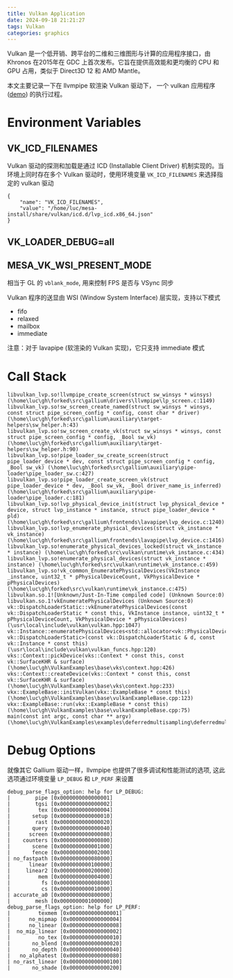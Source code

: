 ```yaml
---
title: Vulkan Application
date: 2024-09-18 21:21:27
tags: Vulkan
categories: graphics
---
```


Vulkan 是一个低开销、跨平台的二维和三维图形与计算的应用程序接口，由 Khronos 在2015年在 GDC 上首次发布。它旨在提供高效能和更均衡的 CPU 和 GPU 占用，类似于 Direct3D 12 和 AMD Mantle。

本文主要记录一下在 llvmpipe 软渲染 Vulkan 驱动下， 一个 vulkan 应用程序 ([demo](https://github.com/lucmann/VulkanExamples/tree/build-for-linux/examples/deferredmultisampling)) 的执行过程。

<!--more-->

# Environment Variables

## VK_ICD_FILENAMES

Vulkan 驱动的探测和加载是通过 ICD (Installable Client Driver) 机制实现的。当环境上同时存在多个 Vulkan 驱动时，使用环境变量 `VK_ICD_FILENAMES` 来选择指定的 vulkan 驱动

```
{
    "name": "VK_ICD_FILENAMES",
    "value": "/home/luc/mesa-install/share/vulkan/icd.d/lvp_icd.x86_64.json"
}
```

## VK_LOADER_DEBUG=all

## MESA_VK_WSI_PRESENT_MODE

相当于 GL 的 `vblank_mode`, 用来控制 FPS 是否与 VSync 同步

Vulkan 程序的送显由 WSI (Window System Interface) 层实现，支持以下模式

- fifo
- relaxed
- mailbox
- immediate

注意：对于 lavapipe (软渲染的 Vulkan 实现)，它只支持 immediate 模式

# Call Stack

```
libvulkan_lvp.so!llvmpipe_create_screen(struct sw_winsys * winsys) (\home\luc\gh\forked\src\gallium\drivers\llvmpipe\lp_screen.c:1149)
libvulkan_lvp.so!sw_screen_create_named(struct sw_winsys * winsys, const struct pipe_screen_config * config, const char * driver) (\home\luc\gh\forked\src\gallium\auxiliary\target-helpers\sw_helper.h:43)
libvulkan_lvp.so!sw_screen_create_vk(struct sw_winsys * winsys, const struct pipe_screen_config * config, _Bool sw_vk) (\home\luc\gh\forked\src\gallium\auxiliary\target-helpers\sw_helper.h:90)
libvulkan_lvp.so!pipe_loader_sw_create_screen(struct pipe_loader_device * dev, const struct pipe_screen_config * config, _Bool sw_vk) (\home\luc\gh\forked\src\gallium\auxiliary\pipe-loader\pipe_loader_sw.c:427)
libvulkan_lvp.so!pipe_loader_create_screen_vk(struct pipe_loader_device * dev, _Bool sw_vk, _Bool driver_name_is_inferred) (\home\luc\gh\forked\src\gallium\auxiliary\pipe-loader\pipe_loader.c:181)
libvulkan_lvp.so!lvp_physical_device_init(struct lvp_physical_device * device, struct lvp_instance * instance, struct pipe_loader_device * pld) (\home\luc\gh\forked\src\gallium\frontends\lavapipe\lvp_device.c:1240)
libvulkan_lvp.so!lvp_enumerate_physical_devices(struct vk_instance * vk_instance) (\home\luc\gh\forked\src\gallium\frontends\lavapipe\lvp_device.c:1416)
libvulkan_lvp.so!enumerate_physical_devices_locked(struct vk_instance * instance) (\home\luc\gh\forked\src\vulkan\runtime\vk_instance.c:434)
libvulkan_lvp.so!enumerate_physical_devices(struct vk_instance * instance) (\home\luc\gh\forked\src\vulkan\runtime\vk_instance.c:459)
libvulkan_lvp.so!vk_common_EnumeratePhysicalDevices(VkInstance _instance, uint32_t * pPhysicalDeviceCount, VkPhysicalDevice * pPhysicalDevices) (\home\luc\gh\forked\src\vulkan\runtime\vk_instance.c:475)
libvulkan.so.1![Unknown/Just-In-Time compiled code] (Unknown Source:0)
libvulkan.so.1!vkEnumeratePhysicalDevices (Unknown Source:0)
vk::DispatchLoaderStatic::vkEnumeratePhysicalDevices(const vk::DispatchLoaderStatic * const this, VkInstance instance, uint32_t * pPhysicalDeviceCount, VkPhysicalDevice * pPhysicalDevices) (\usr\local\include\vulkan\vulkan.hpp:1047)
vk::Instance::enumeratePhysicalDevices<std::allocator<vk::PhysicalDevice>, vk::DispatchLoaderStatic>(const vk::DispatchLoaderStatic & d, const vk::Instance * const this) (\usr\local\include\vulkan\vulkan_funcs.hpp:120)
vks::Context::pickDevice(vks::Context * const this, const vk::SurfaceKHR & surface) (\home\luc\gh\VulkanExamples\base\vks\context.hpp:426)
vks::Context::createDevice(vks::Context * const this, const vk::SurfaceKHR & surface) (\home\luc\gh\VulkanExamples\base\vks\context.hpp:233)
vkx::ExampleBase::initVulkan(vkx::ExampleBase * const this) (\home\luc\gh\VulkanExamples\base\vulkanExampleBase.cpp:123)
vkx::ExampleBase::run(vkx::ExampleBase * const this) (\home\luc\gh\VulkanExamples\base\vulkanExampleBase.cpp:75)
main(const int argc, const char ** argv) (\home\luc\gh\VulkanExamples\examples\deferredmultisampling\deferredmultisampling.cpp:684)
```

# Debug Options

就像其它 Gallium 驱动一样，llvmpipe 也提供了很多调试和性能测试的选项, 这此选项通过环境变量 `LP_DEBUG` 和 `LP_PERF` 来设置

```
debug_parse_flags_option: help for LP_DEBUG:
|        pipe [0x0000000000000001]
|        tgsi [0x0000000000000002]
|         tex [0x0000000000000004]
|       setup [0x0000000000000010]
|        rast [0x0000000000000020]
|       query [0x0000000000000040]
|      screen [0x0000000000000080]
|    counters [0x0000000000000800]
|       scene [0x0000000000001000]
|       fence [0x0000000000002000]
| no_fastpath [0x0000000000080000]
|      linear [0x0000000000100000]
|     linear2 [0x0000000000200000]
|         mem [0x0000000000004000]
|          fs [0x0000000000008000]
|          cs [0x0000000000010000]
| accurate_a0 [0x0000000000800000]
|        mesh [0x0000000001000000]
debug_parse_flags_option: help for LP_PERF:
|         texmem [0x0000000000000001]
|      no_mipmap [0x0000000000000004]
|      no_linear [0x0000000000000008]
|  no_mip_linear [0x0000000000000002]
|         no_tex [0x0000000000000010]
|       no_blend [0x0000000000000020]
|       no_depth [0x0000000000000040]
|   no_alphatest [0x0000000000000080]
| no_rast_linear [0x0000000000000100]
|       no_shade [0x0000000000000200]
```
